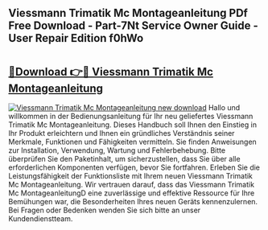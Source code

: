 ## Viessmann Trimatik Mc Montageanleitung PDf Free Download - Part-7Nt Service Owner Guide - User Repair Edition f0hWo

# <h2><a href="http://df7cc1l.blite.top/?on=Viessmann+Trimatik+Mc+Montageanleitung">🔗Download 👉🔴 Viessmann Trimatik Mc Montageanleitung</a></h2>

[![Viessmann Trimatik Mc Montageanleitung new download](https://i.imgur.com/lujVjoI.png)](http://df7cc1l.blite.top/?on=Viessmann+Trimatik+Mc+Montageanleitung)
Hallo und willkommen in der Bedienungsanleitung für Ihr neu geliefertes Viessmann Trimatik Mc Montageanleitung. Dieses Handbuch soll Ihnen den Einstieg in Ihr Produkt erleichtern und Ihnen ein gründliches Verständnis seiner Merkmale, Funktionen und Fähigkeiten vermitteln. Sie finden Anweisungen zur Installation, Verwendung, Wartung und Fehlerbehebung. Bitte überprüfen Sie den Paketinhalt, um sicherzustellen, dass Sie über alle erforderlichen Komponenten verfügen, bevor Sie fortfahren. Erleben Sie die Leistungsfähigkeit der Funktionsliste mit Ihrem neuen Viessmann Trimatik Mc Montageanleitung. Wir vertrauen darauf, dass das Viessmann Trimatik Mc MontageanleitungD eine zuverlässige und effektive Ressource für Ihre Bemühungen war, die Besonderheiten Ihres neuen Geräts kennenzulernen. Bei Fragen oder Bedenken wenden Sie sich bitte an unser Kundendienstteam.
